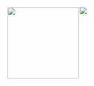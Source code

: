 <!--
**yan-gui-lai/yan-gui-lai** is a ✨ _special_ ✨ repository because its `README.md` (this file) appears on your GitHub profile.

Here are some ideas to get you started:

- 🔭 I’m currently working on ...
- 🌱 I’m currently learning ...
- 👯 I’m looking to collaborate on ...
- 🤔 I’m looking for help with ...
- 💬 Ask me about ...
- 📫 How to reach me: ...
- 😄 Pronouns: ...
- ⚡ Fun fact: ...
-->

<div>
    <img height="165" align="left" src="https://github-readme-stats.vercel.app/api?username=yan-gui-lai&theme=calm&show_icons=true" />
    <img src="https://github-readme-stats.vercel.app/api/top-langs/?username=yan-gui-lai&hide=html,css,Jupyter+Notebook,ruby,javascript&theme=calm&langs_count=6&layout=compact" />
</div>
